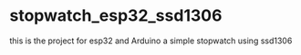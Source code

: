 # stopwatch_esp32_ssd1306
this is the project for esp32 and Arduino a simple stopwatch using ssd1306
